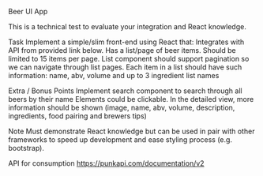 Beer UI App
 
This is a technical test to evaluate your integration and React knowledge.
 
Task
Implement a simple/slim front-end using React that:
Integrates with API from provided link below.
Has a list/page of beer items.
Should be limited to 15 items per page.
List component should support pagination so we can navigate through list pages.
Each item in a list should have such information: name, abv, volume and up to 3 ingredient list names
 
Extra / Bonus Points
Implement search component to search through all beers by their name
Elements could be clickable. In the detailed view, more information should be shown (image, name, abv, volume, description, ingredients, food pairing and brewers tips)
 
Note
Must demonstrate React knowledge but can be used in pair with other frameworks to speed up development and ease styling process (e.g. bootstrap).
 
API for consumption
https://punkapi.com/documentation/v2
